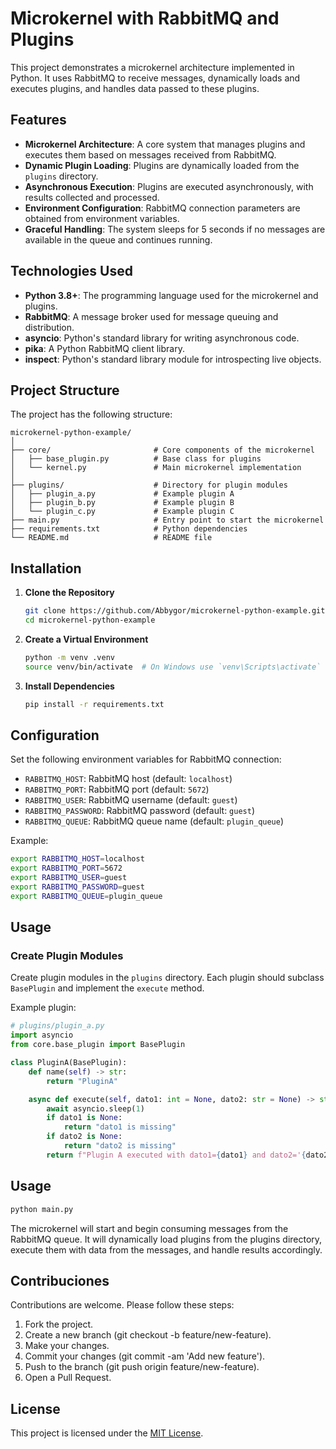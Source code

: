 # Microkernel with RabbitMQ and Plugins

This project demonstrates a microkernel architecture implemented in Python. It uses RabbitMQ to receive messages, dynamically loads and executes plugins, and handles data passed to these plugins.

## Features

- **Microkernel Architecture**: A core system that manages plugins and executes them based on messages received from RabbitMQ.
- **Dynamic Plugin Loading**: Plugins are dynamically loaded from the `plugins` directory.
- **Asynchronous Execution**: Plugins are executed asynchronously, with results collected and processed.
- **Environment Configuration**: RabbitMQ connection parameters are obtained from environment variables.
- **Graceful Handling**: The system sleeps for 5 seconds if no messages are available in the queue and continues running.

## Technologies Used

- **Python 3.8+**: The programming language used for the microkernel and plugins.
- **RabbitMQ**: A message broker used for message queuing and distribution.
- **asyncio**: Python's standard library for writing asynchronous code.
- **pika**: A Python RabbitMQ client library.
- **inspect**: Python's standard library module for introspecting live objects.

## Project Structure

The project has the following structure:

```plaintext
microkernel-python-example/
│
├── core/                       # Core components of the microkernel
│   ├── base_plugin.py          # Base class for plugins
│   └── kernel.py               # Main microkernel implementation
│
├── plugins/                    # Directory for plugin modules
│   ├── plugin_a.py             # Example plugin A
│   ├── plugin_b.py             # Example plugin B
│   └── plugin_c.py             # Example plugin C
├── main.py                     # Entry point to start the microkernel
├── requirements.txt            # Python dependencies
└── README.md                   # README file
```

## Installation

1. **Clone the Repository**

    ```bash
    git clone https://github.com/Abbygor/microkernel-python-example.git
    cd microkernel-python-example
    ```

2. **Create a Virtual Environment**

    ```bash
    python -m venv .venv
    source venv/bin/activate  # On Windows use `venv\Scripts\activate`
    ```

3. **Install Dependencies**

    ```bash
    pip install -r requirements.txt
    ```

## Configuration

Set the following environment variables for RabbitMQ connection:

- `RABBITMQ_HOST`: RabbitMQ host (default: `localhost`)
- `RABBITMQ_PORT`: RabbitMQ port (default: `5672`)
- `RABBITMQ_USER`: RabbitMQ username (default: `guest`)
- `RABBITMQ_PASSWORD`: RabbitMQ password (default: `guest`)
- `RABBITMQ_QUEUE`: RabbitMQ queue name (default: `plugin_queue`)

Example:

```bash
export RABBITMQ_HOST=localhost
export RABBITMQ_PORT=5672
export RABBITMQ_USER=guest
export RABBITMQ_PASSWORD=guest
export RABBITMQ_QUEUE=plugin_queue
```

## Usage

### Create Plugin Modules

Create plugin modules in the `plugins` directory. Each plugin should subclass `BasePlugin` and implement the `execute` method.

Example plugin:

```python
# plugins/plugin_a.py
import asyncio
from core.base_plugin import BasePlugin

class PluginA(BasePlugin):
    def name(self) -> str:
        return "PluginA"

    async def execute(self, dato1: int = None, dato2: str = None) -> str:
        await asyncio.sleep(1)
        if dato1 is None:
            return "dato1 is missing"
        if dato2 is None:
            return "dato2 is missing"
        return f"Plugin A executed with dato1={dato1} and dato2='{dato2}'"
```

## Usage
```bash
python main.py
```

The microkernel will start and begin consuming messages from the RabbitMQ queue. It will dynamically load plugins from the plugins directory, execute them with data from the messages, and handle results accordingly.

## Contribuciones

Contributions are welcome. Please follow these steps:

1. Fork the project.
2. Create a new branch (git checkout -b feature/new-feature).
3. Make your changes.
4. Commit your changes (git commit -am 'Add new feature').
5. Push to the branch (git push origin feature/new-feature).
6. Open a Pull Request.

## License

This project is licensed under the [MIT License](LICENSE).
